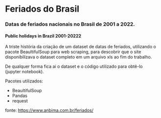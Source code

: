 # Feriados do Brasil

### Datas de feriados nacionais no Brasil de 2001 a 2022.
#### Public holidays in Brazil 2001-20222

A triste história da criação de um dataset de datas de feriados, utilizando o pacote BeaultifulSoup para web scraping, para descobrir que o site disponibilizava o dataset completo em um arquivo xls ao fim do trabalho.

De qualquer forma fica ai o dataset e o código utilizado para obtê-lo (jupyter notebook).


Pacotes utilizados:
- BeaultifulSoup
- Pandas
- request







fonte: https://www.anbima.com.br/feriados/ 





